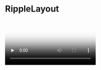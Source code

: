 # RippleLayout


<video id="video" controls="" preload="none" poster="http://media.w3.org/2010/05/sintel/poster.png">
      <source id="mp4" src="https://github.com/cuber5566/RippleLayout/blob/master/2015_09_20_13_47_43.mp4" type="video/mp4">
      <p>Your user agent does not support the HTML5 Video element.</p>
    </video>

